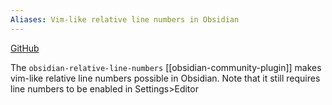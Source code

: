```yaml
---
Aliases: Vim-like relative line numbers in Obsidian
---
```

[GitHub](https://github.com/nadavspi/obsidian-relative-line-numbers)

The `obsidian-relative-line-numbers` [[obsidian-community-plugin]] makes vim-like relative line numbers possible in Obsidian. Note that it still requires line numbers to be enabled in Settings>Editor
	
